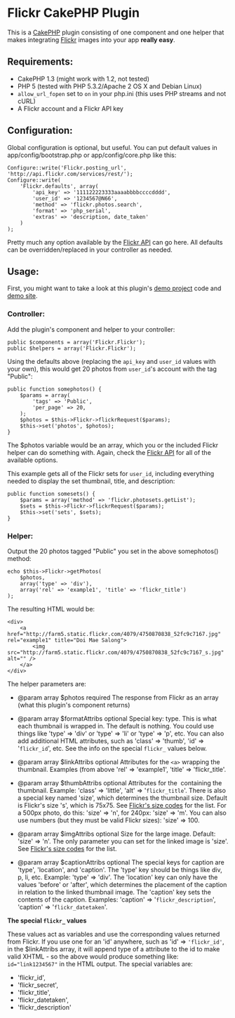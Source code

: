 # Flickr CakePHP Plugin

This is a [CakePHP][1] plugin consisting of one component and one helper that makes integrating [Flickr][2] images into your app **really easy**.

## Requirements:

* CakePHP 1.3 (might work with 1.2, not tested)
* PHP 5 (tested with PHP 5.3.2/Apache 2 OS X and Debian Linux)
* `allow_url_fopen` set to `on` in your php.ini (this uses PHP streams and not cURL)
* A Flickr account and a Flickr API key

## Configuration:

Global configuration is optional, but useful. You can put default values in app/config/bootstrap.php or app/config/core.php like this:

	Configure::write('Flickr.posting_url', 'http://api.flickr.com/services/rest/');
	Configure::write(
		'Flickr.defaults', array(
			'api_key' => '111122223333aaaabbbbccccdddd',
			'user_id' => '1234567@N66',
			'method' => 'flickr.photos.search',
			'format' => 'php_serial',
			'extras' => 'description, date_taken'
		)
	);

Pretty much any option available by the [Flickr API][3] can go here. All defaults can be overridden/replaced in your controller as needed.

## Usage:

First, you might want to take a look at this plugin's [demo project][4] code and [demo site][5].

### Controller:

Add the plugin's component and helper to your controller:

	public $components = array('Flickr.Flickr');
	public $helpers = array('Flickr.Flickr');

Using the defaults above (replacing the `api_key` and `user_id` values with your own), this would get 20 photos from `user_id`'s account with the tag "Public":

	public function somephotos() {
		$params = array(
			'tags' => 'Public',
			'per_page' => 20,
		);
		$photos = $this->Flickr->flickrRequest($params);
		$this->set('photos', $photos);
	}

The $photos variable would be an array, which you or the included Flickr helper can do something with. Again, check the [Flickr API][3] for all of the available options.

This example gets all of the Flickr sets for `user_id`, including everything needed to display the set thumbnail, title, and description:

	public function somesets() {
		$params = array('method' => 'flickr.photosets.getList');
		$sets = $this->Flickr->flickrRequest($params);
		$this->set('sets', $sets);
	}

### Helper:

Output the 20 photos tagged "Public" you set in the above somephotos() method:

	echo $this->Flickr->getPhotos(
		$photos,
		array('type' => 'div'),
		array('rel' => 'example1', 'title' => 'flickr_title')
	);

The resulting HTML would be:

	<div>
		<a href="http://farm5.static.flickr.com/4079/4750870838_52fc9c7167.jpg" rel="example1" title="Doi Mae Salong">
			<img src="http://farm5.static.flickr.com/4079/4750870838_52fc9c7167_s.jpg" alt="" />
		</a>
	</div>

The helper parameters are:

* @param array $photos required The response from Flickr as an array (what this plugin's component returns)

* @param array $formatAttribs optional Special key: type. This is what each thumbnail is wrapped in. The default is nothing. You could use things like 'type' => 'div' or 'type' => 'li' or 'type' => 'p', etc. You can also add additional HTML attributes, such as 'class' => 'thumb', 'id' => '`flickr_id`', etc. See the info on the special `flickr_` values below.

* @param array $linkAttribs optional Attributes for the `<a>` wrapping the thumbnail. Examples (from above 'rel' => 'example1', 'title' => 'flickr_title'.

* @param array $thumbAttribs optional Attributes for the <img> containing the thumbnail. Example: 'class' => 'little', 'alt' => '`flickr_title`'. There is also a special key named 'size', which determines the thumbnail size. Default is Flickr's size 's', which is 75x75. See [Flickr's size codes][6] for the list. For a 500px photo, do this: 'size' => 'n', for 240px: 'size' => 'm'. You can also use numbers (but they must be valid Flickr sizes): 'size' => 100.

* @param array $imgAttribs optional Size for the large image. Default: 'size' => 'n'. The only parameter you can set for the linked image is 'size'. See [Flickr's size codes][6] for the list.

* @param array $captionAttribs optional The special keys for caption are 'type', 'location', and 'caption'. The 'type' key should be things like div, p, li, etc. Example: 'type' => 'div'. The 'location' key can only have the values 'before' or 'after', which determines the placement of the caption in relation to the linked thumbnail image. The 'caption' key sets the contents of the caption. Examples: 'caption' => '`flickr_description`', 'caption' => '`flickr_datetaken`'.

**The special `flickr_` values**

These values act as variables and use the corresponding values returned from Flickr. If you use one for an 'id' anywhere, such as 'id' => `'flickr_id'`, in the $linkAttribs array, it will append type of a attribute to the id to make valid XHTML - so the above would produce something like: `id="link1234567"` in the HTML output. The special variables are:

* 'flickr_id',
* 'flickr_secret',
* 'flickr_title',
* 'flickr_datetaken',
* 'flickr_description'

 [1]: http://cakephp.org/
 [2]: http://flickr.com/
 [3]: http://www.flickr.com/services/api/
 [4]: http://github.com/chronon/flickr_demos
 [5]: http://chronon.com/flickr_demos/demos/
 [6]: http://www.flickr.com/services/api/misc.urls.html
